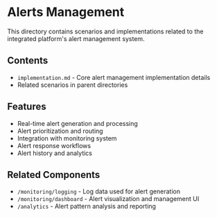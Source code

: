 # Alerts Management

This directory contains scenarios and implementations related to the integrated platform's alert management system.

## Contents

- `implementation.md` - Core alert management implementation details
- Related scenarios in parent directories

## Features

- Real-time alert generation and processing
- Alert prioritization and routing
- Integration with monitoring system
- Alert response workflows
- Alert history and analytics

## Related Components

- `/monitoring/logging` - Log data used for alert generation
- `/monitoring/dashboard` - Alert visualization and management UI
- `/analytics` - Alert pattern analysis and reporting
